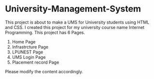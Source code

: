 # University-Management-System
This project is about to make a UMS for University students using HTML and CSS.
I created this project for my university course name Internet Programming.
This project has 6 Pages.
1. Home Page
2. Infrastrcture Page
3. LPUNEST Page
4. UMS Login Page
5. Placement record Page

Please modify the content accordingly.
